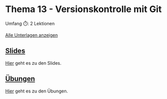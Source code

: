 # Thema 13 - Versionskontrolle mit Git

Umfang ⏱️: 2 Lektionen

[Alle Unterlagen anzeigen](https://github.com/janikvonrotz/python.casa/tree/main/topic-10)

## [Slides](slides13.md)

[Hier](slides13.md) geht es zu den Slides.

## [Übungen](excercise13.md)

[Hier](excercise13.md) geht es zu den Übungen.
